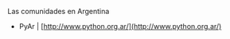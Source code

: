 Las comunidades en Argentina

- PyAr | [http://www.python.org.ar/](http://www.python.org.ar/)

<!-- 
## Sudeste(ejemplo)

###Rio de Janeiro(ejemplo)

Comunidad | Sitio Web 
 --- | --- 
- PyLadies Rio de Janeiro | [http://rio.pyladies.com/](http://rio.pyladies.com/) 

-->

